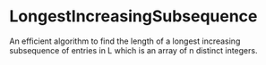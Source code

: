# LongestIncreasingSubsequence
An efficient algorithm to find the length of a longest increasing subsequence of entries in L which is an array of n distinct integers.

